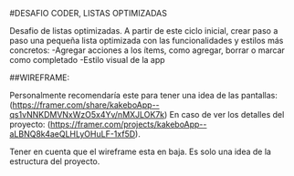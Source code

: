 #DESAFIO CODER, LISTAS OPTIMIZADAS

Desafio de listas optimizadas. 
A partir de este ciclo inicial, crear paso a paso una pequeña lista optimizada con las funcionalidades y estilos más concretos:
-Agregar acciones a los ítems, como agregar, borrar o marcar como completado
-Estilo visual de la app


##WIREFRAME:

Personalmente recomendaría este para tener una idea de las pantallas: (https://framer.com/share/kakeboApp--qs1vNNKDMVNxWzO5x4Yv/nMXJLOK7k)
En caso de ver los detalles del proyecto: (https://framer.com/projects/kakeboApp--aLBNQ8k4aeQLHLyOHuLF-1xf5D).

Tener en cuenta que el wireframe esta en baja. Es solo una idea de la estructura del proyecto.
